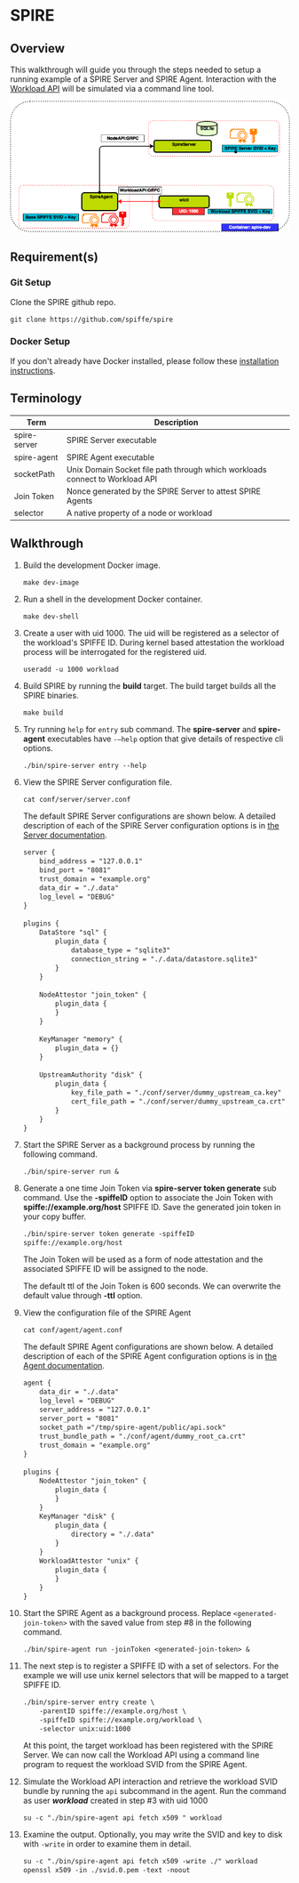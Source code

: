 # SPIRE

## Overview

This walkthrough will guide you through the steps needed to setup a running example of a SPIRE Server and SPIRE Agent. Interaction with the [Workload API](https://github.com/spiffe/go-spiffe/blob/main/v2/proto/spiffe/workload/workload.proto) will be simulated via a command line tool.

 ![SPIRE101](images/SPIRE101.png)

## Requirement(s)

### Git Setup

Clone the SPIRE github repo.

```shell
git clone https://github.com/spiffe/spire
```

### Docker Setup

If you don't already have Docker installed, please follow these [installation instructions](https://docs.docker.com/engine/installation/).

## Terminology

| Term         | Description                                                                  |
|--------------|------------------------------------------------------------------------------|
| spire-server | SPIRE Server executable                                                      |
| spire-agent  | SPIRE Agent executable                                                       |
| socketPath   | Unix Domain Socket file path through which workloads connect to Workload API |
| Join Token   | Nonce generated by the SPIRE Server to attest SPIRE Agents                   |
| selector     | A native property of a node or workload                                      |

## Walkthrough

1. Build the development Docker image.

   ```shell
   make dev-image
   ```

2. Run a shell in the development Docker container.

   ```shell
   make dev-shell
   ```

3. Create a user with uid 1000. The uid will be registered as a selector of the workload's SPIFFE ID. During kernel based attestation the workload process will be interrogated for the registered uid.

   ```shell
   useradd -u 1000 workload
   ```

4. Build SPIRE by running the **build** target. The build target builds all the SPIRE binaries.

   ```shell
   make build
   ```

5. Try running `help` for `entry` sub command. The **spire-server** and **spire-agent** executables have `-—help`  option that give details of respective cli options.

   ```shell
   ./bin/spire-server entry --help
   ```

6. View the SPIRE Server configuration file.

   ```shell
   cat conf/server/server.conf
   ```

   The default SPIRE Server configurations are shown below. A detailed description of each of the SPIRE Server configuration options is in [the Server documentation](/doc/spire_server.md).

   ```hcl
   server {
       bind_address = "127.0.0.1"
       bind_port = "8081"
       trust_domain = "example.org"
       data_dir = "./.data"
       log_level = "DEBUG"
   }

   plugins {
       DataStore "sql" {
           plugin_data {
               database_type = "sqlite3"
               connection_string = "./.data/datastore.sqlite3"
           }
       }

       NodeAttestor "join_token" {
           plugin_data {
           }
       }

       KeyManager "memory" {
           plugin_data = {}
       }

       UpstreamAuthority "disk" {
           plugin_data {
               key_file_path = "./conf/server/dummy_upstream_ca.key"
               cert_file_path = "./conf/server/dummy_upstream_ca.crt"
           }
       }
   }
   ```

7. Start the SPIRE Server as a background process by running the following command.

   ```shell
   ./bin/spire-server run &
   ```

8. Generate a one time Join Token via **spire-server token generate** sub command. Use the **-spiffeID** option to associate the Join Token with **spiffe://example.org/host** SPIFFE ID. Save the generated join token in your copy buffer.

   ```shell
   ./bin/spire-server token generate -spiffeID spiffe://example.org/host
   ```

   The Join Token will be used as a form of node attestation and the associated SPIFFE ID will be assigned to the node.

   The default ttl of the Join Token is 600 seconds. We can overwrite the default value through **-ttl** option.

9. View the configuration file of the SPIRE Agent

   ```shell
   cat conf/agent/agent.conf
   ```

   The default SPIRE Agent configurations are shown below. A detailed description of each of the SPIRE Agent configuration options is in [the Agent documentation](/doc/spire_agent.md).

   ```hcl
   agent {
       data_dir = "./.data"
       log_level = "DEBUG"
       server_address = "127.0.0.1"
       server_port = "8081"
       socket_path ="/tmp/spire-agent/public/api.sock"
       trust_bundle_path = "./conf/agent/dummy_root_ca.crt"
       trust_domain = "example.org"
   }
   
   plugins {
       NodeAttestor "join_token" {
           plugin_data {
           }
       }
       KeyManager "disk" {
           plugin_data {
               directory = "./.data"
           }
       }
       WorkloadAttestor "unix" {
           plugin_data {
           }
       }
   }
   ```

10. Start the SPIRE Agent as a background process. Replace `<generated-join-token>` with the saved value from step #8 in the following command.

    ```shell
    ./bin/spire-agent run -joinToken <generated-join-token> &
    ```

11. The next step is to register a SPIFFE ID with a set of selectors. For the example we will use unix kernel selectors that will be mapped to a target SPIFFE ID.

    ```shell
    ./bin/spire-server entry create \
        -parentID spiffe://example.org/host \
        -spiffeID spiffe://example.org/workload \
        -selector unix:uid:1000
    ```

    At this point, the target workload has been registered with the SPIRE Server. We can now call the Workload API using a command line program to request the workload SVID from the SPIRE Agent.

12. Simulate the Workload API interaction and retrieve the workload SVID bundle by running the `api` subcommand in the agent. Run the command as user **_workload_** created in step #3 with uid 1000

    ```shell
    su -c "./bin/spire-agent api fetch x509 " workload
    ```

13. Examine the output. Optionally, you may write the SVID and key to disk with `-write` in order to examine them in detail.

    ```shell
    su -c "./bin/spire-agent api fetch x509 -write ./" workload
    openssl x509 -in ./svid.0.pem -text -noout
    ```
